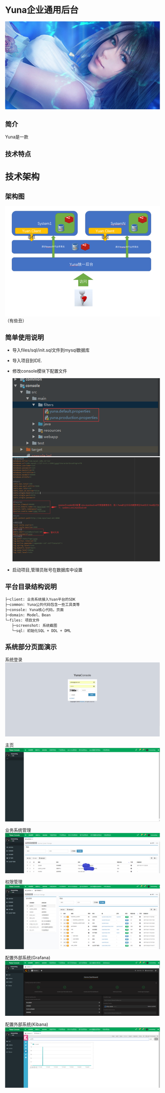 Yuna企业通用后台
===============
![Yuna](./files/screenshot/yuna.jpg "Yuna")


简介
-----------------------------------
Yuna是一款

技术特点
-----------------------------------


技术架构
===============

架构图
-----------------------------------

![架构图](./files/screenshot/yuna_framework.png "架构图")
（有些丑）

简单使用说明
-----------------------------------
* 导入files/sql/init.sql文件到mysql数据库
* 导入项目到IDE.
* 修改console模块下配置文件

  ![配置文件](./files/screenshot/yuna_code_properties.png "配置文件")
  ![配置文件详情](./files/screenshot/yuna_code_properties_detail.png "配置文件详情")
* 启动项目,管理员账号在数据库中设置


平台目录结构说明
-----------------------------------
```
├─client: 业务系统接入Yuan平台的SDK
├─common: Yuna公共代码包含一些工具类等
├─console: Yuna核心代码，页面
├─domain: Model、Bean 
└─files: 项目文件 
   ├─screenshot: 系统截图 
   └─sql: 初始化SQL + DDL + DML
```
系统部分页面演示
-----------------------------------
系统登录
![登录页面](./files/screenshot/yuna_login.png "登录页面")

主页
![主页](./files/screenshot/yuna_main.png "主页")

业务系统管理
![业务系统管理](./files/screenshot/yuna_sysetm_manager.png "业务系统管理")

权限管理
![权限管理](./files/screenshot/yuna_permission.png "权限管理")

配置外部系统(Grafana)
![配置外部系统(Grafana)](./files/screenshot/yuna_grafana.png "配置外部系统(Grafana)")

配置外部系统(Kibana)
![配置外部系统(Kibana)](./files/screenshot/yuna_kibana.png "配置外部系统(Kibana)")
